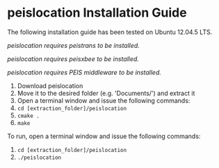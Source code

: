 ﻿# peislocation Installation Guide
The following installation guide has been tested on Ubuntu 12.04.5 LTS.

*peislocation requires peistrans to be installed.*

*peislocation requires peisxbee to be installed.*

*peislocation requires PEIS middleware to be installed.*

1. Download peislocation
2. Move it to the desired folder (e.g. 'Documents/') and extract it
3. Open a terminal window and issue the following commands:
4. `cd [extraction_folder]/peislocation`
5. `cmake .`
6. `make`

To run, open a terminal window and issue the following commands:

1. `cd [extraction_folder]/peislocation`
2. `./peislocation`
